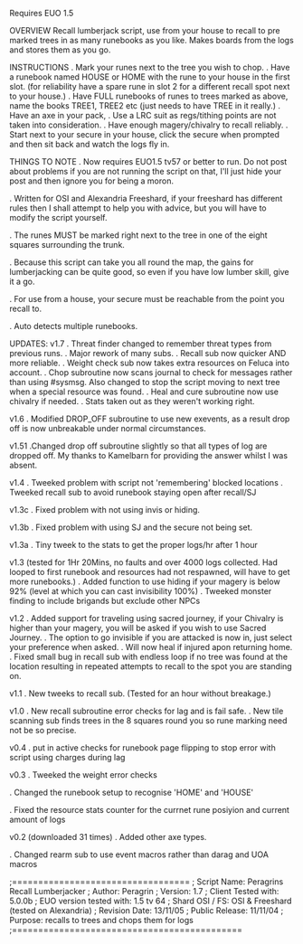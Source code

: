 Requires EUO 1.5

OVERVIEW
Recall lumberjack script, use from your house to recall to pre marked trees in as many runebooks as you like. Makes boards from the logs and stores them as you go.

INSTRUCTIONS
. Mark your runes next to the tree you wish to chop.
. Have a runebook named HOUSE or HOME with the rune to your house in the first slot. (for reliability have a spare rune in slot 2 for a different recall spot next to your house.)
. Have FULL runebooks of runes to trees marked as above, name the books TREE1, TREE2 etc (just needs to have TREE in it really.)
. Have an axe in your pack,
. Use a LRC suit as regs/tithing points are not taken into consideration.
. Have enough magery/chivalry to recall reliably.
. Start next to your secure in your house, click the secure when prompted and then sit back and watch the logs fly in.

THINGS TO NOTE
. Now requires EUO1.5 tv57 or better to run. Do not post about problems if you are not running the script on that, I'll just hide your post and then ignore you for being a moron.

. Written for OSI and Alexandria Freeshard, if your freeshard has different rules then I shall attempt to help you with advice, but you will have to modify the script yourself.

. The runes MUST be marked right next to the tree in one of the eight squares surrounding the trunk.

. Because this script can take you all round the map, the gains for lumberjacking can be quite good, so even if you have low lumber skill, give it a go.

. For use from a house, your secure must be reachable from the point you recall to.

. Auto detects multiple runebooks.


UPDATES:
v1.7
. Threat finder changed to remember threat types from previous runs.
. Major rework of many subs.
. Recall sub now quicker AND more reliable.
. Weight check sub now takes extra resources on Feluca into account.
. Chop subroutine now scans journal to check for messages rather than using #sysmsg. Also changed to stop the script moving to next tree when a special resource was found.
. Heal and cure subroutine now use chivalry if needed.
. Stats taken out as they weren't working right.

v1.6
. Modified DROP_OFF subroutine to use new exevents, as a result drop off is now unbreakable under normal circumstances.

v1.51
.Changed drop off subroutine slightly so that all types of log are dropped off. My thanks to Kamelbarn for providing the answer whilst I was absent.

v1.4
. Tweeked problem with script not 'remembering' blocked locations
. Tweeked recall sub to avoid runebook staying open after recall/SJ

v1.3c
. Fixed problem with not using invis or hiding.

v1.3b
. Fixed problem with using SJ and the secure not being set.

v1.3a
. Tiny tweek to the stats to get the proper logs/hr after 1 hour

v1.3 (tested for 1Hr 20Mins, no faults and over 4000 logs collected. Had looped to first runebook and resources had not respawned, will have to get more runebooks.)
. Added function to use hiding if your magery is below 92% (level at which you can cast invisibility 100%)
. Tweeked monster finding to include brigands but exclude other NPCs

v1.2
. Added support for traveling using sacred journey, if your Chivalry is higher than your magery, you will be asked if you wish to use Sacred Journey.
. The option to go invisible if you are attacked is now in, just select your preference when asked.
. Will now heal if injured apon returning home.
. Fixed small bug in recall sub with endless loop if no tree was found at the location resulting in repeated attempts to recall to the spot you are standing on.

v1.1
. New tweeks to recall sub. (Tested for an hour without breakage.)

v1.0
. New recall subroutine error checks for lag and is fail safe.
. New tile scanning sub finds trees in the 8 squares round you so rune marking need not be so precise.

v0.4
. put in active checks for runebook page flipping to stop error with script using charges during lag

v0.3
. Tweeked the weight error checks

. Changed the runebook setup to recognise 'HOME' and 'HOUSE'

. Fixed the resource stats counter for the currnet rune posiyion and current amount of logs

v0.2 (downloaded 31 times)
. Added other axe types.

. Changed rearm sub to use event macros rather than darag and UOA macros

;==================================
; Script Name: Peragrins Recall Lumberjacker
; Author: Peragrin
; Version: 1.7
; Client Tested with: 5.0.0b
; EUO version tested with: 1.5 tv 64
; Shard OSI / FS: OSI & Freeshard (tested on Alexandria)
; Revision Date: 13/11/05
; Public Release: 11/11/04
; Purpose: recalls to trees and chops them for logs
;============================================